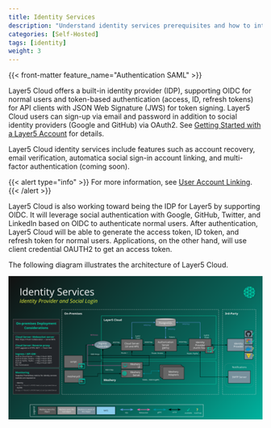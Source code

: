 ```yaml
---
title: Identity Services
description: "Understand identity services prerequisites and how to integrate your existing identity with OIDC."
categories: [Self-Hosted]
tags: [identity]
weight: 3
---
```


{{< front-matter feature_name="Authentication SAML" >}}

Layer5 Cloud offers a built-in identity provider (IDP), supporting OIDC for normal users and token-based authentication (access, ID, refresh tokens) for API clients with JSON Web Signature (JWS) for token signing. Layer5 Cloud users can sign-up via email and password in addition to social identity providers (Google and GitHub) via OAuth2. See [Getting Started with a Layer5 Account](../../getting-started/getting-started-with-layer5-account.md) for details.

Layer5 Cloud identity services include features such as account recovery, email verification, automatica social sign-in account linking, and multi-factor authentication (coming soon).

{{< alert type="info" >}}
For more information, see [User Account Linking](/cloud/identity/users).
{{< /alert >}}

Layer5 Cloud is also working toward being the IDP for Layer5 by supporting OIDC. It will leverage social authentication with Google, GitHub, Twitter, and LinkedIn based on OIDC to authenticate normal users. After authentication, Layer5 Cloud will be able to generate the access token, ID token, and refresh token for normal users. Applications, on the other hand, will use client credential OAUTH2 to get an access token.

The following diagram illustrates the architecture of Layer5 Cloud.

![self-hosted-deployment](../images/self-hosted-deployment.svg "image-center-no-shadow")
